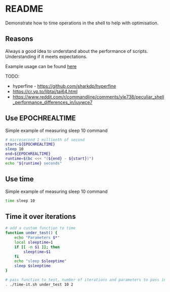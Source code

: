 # README

Demonstrate how to time operations in the shell to help with optimisation.

## Reasons

Always a good idea to understand about the performance of scripts. Understanding if it meets expectations.  

Example usage can be found [here](https://github.com/chrisguest75/docker_examples/blob/master/36_layers_speed/README.md)

TODO:

* hyperfine - https://github.com/sharkdp/hyperfine
* https://cr.yp.to/libtai/tai64.html
* https://www.reddit.com/r/commandline/comments/yle738/peculiar_shell_performance_differences_in/iuywce7

## Use EPOCHREALTIME

Simple example of measuring sleep 10 command

```sh
# microsecond 1 millionth of second
start=${EPOCHREALTIME}
sleep 10
end=${EPOCHREALTIME}
runtime=$(bc <<< "(${end} - ${start})")
echo "${runtime} seconds"
```

## Use time

Simple example of measuring sleep 10 command

```sh
time sleep 10     
```

## Time it over iterations

```sh
# add a custom function to time 
function under_test() {
    echo "Parameters $*"
    local sleeptime=1
    if [[ -n $1 ]]; then
        sleeptime=$1
    fi
    echo "sleep $sleeptime"
    sleep $sleeptime
}

# pass function to test, number of iterations and parameters to pass into the function (sleeptime of 2 in this case)
. ./time-it.sh under_test 10 2  
```
